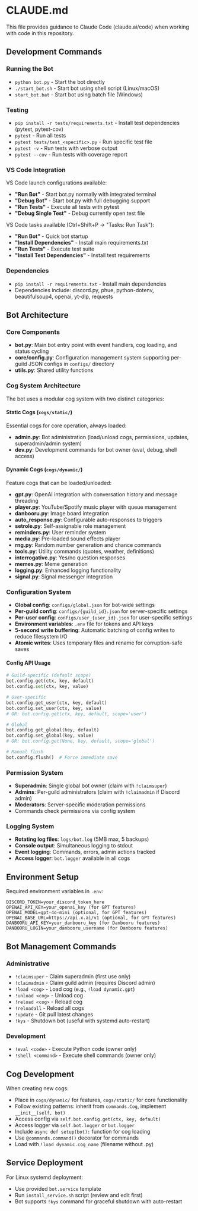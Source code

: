 # CLAUDE.md

This file provides guidance to Claude Code (claude.ai/code) when working with code in this repository.

## Development Commands

### Running the Bot
- `python bot.py` - Start the bot directly
- `./start_bot.sh` - Start bot using shell script (Linux/macOS)
- `start_bot.bat` - Start bot using batch file (Windows)

### Testing
- `pip install -r tests/requirements.txt` - Install test dependencies (pytest, pytest-cov)
- `pytest` - Run all tests
- `pytest tests/test_<specific>.py` - Run specific test file
- `pytest -v` - Run tests with verbose output
- `pytest --cov` - Run tests with coverage report

### VS Code Integration
VS Code launch configurations available:
- **"Run Bot"** - Start bot.py normally with integrated terminal
- **"Debug Bot"** - Start bot.py with full debugging support
- **"Run Tests"** - Execute all tests with pytest
- **"Debug Single Test"** - Debug currently open test file

VS Code tasks available (Ctrl+Shift+P → "Tasks: Run Task"):
- **"Run Bot"** - Quick bot startup
- **"Install Dependencies"** - Install main requirements.txt
- **"Run Tests"** - Execute test suite
- **"Install Test Dependencies"** - Install test requirements

### Dependencies
- `pip install -r requirements.txt` - Install main dependencies
- Dependencies include: discord.py, phue, python-dotenv, beautifulsoup4, openai, yt-dlp, requests

## Bot Architecture

### Core Components
- **bot.py**: Main bot entry point with event handlers, cog loading, and status cycling
- **core/config.py**: Configuration management system supporting per-guild JSON configs in `configs/` directory
- **utils.py**: Shared utility functions

### Cog System Architecture
The bot uses a modular cog system with two distinct categories:

#### Static Cogs (`cogs/static/`)
Essential cogs for core operation, always loaded:
- **admin.py**: Bot administration (load/unload cogs, permissions, updates, superadmin/admin system)
- **dev.py**: Development commands for bot owner (eval, debug, shell access)

#### Dynamic Cogs (`cogs/dynamic/`)
Feature cogs that can be loaded/unloaded:
- **gpt.py**: OpenAI integration with conversation history and message threading
- **player.py**: YouTube/Spotify music player with queue management
- **danbooru.py**: Image board integration
- **auto_response.py**: Configurable auto-responses to triggers
- **setrole.py**: Self-assignable role management
- **reminders.py**: User reminder system
- **media.py**: Pre-loaded sound effects player
- **rng.py**: Random number generation and chance commands
- **tools.py**: Utility commands (quotes, weather, definitions)
- **interrogative.py**: Yes/no question responses
- **memes.py**: Meme generation
- **logging.py**: Enhanced logging functionality
- **signal.py**: Signal messenger integration

### Configuration System
- **Global config**: `configs/global.json` for bot-wide settings
- **Per-guild config**: `configs/{guild_id}.json` for server-specific settings  
- **Per-user config**: `configs/user_{user_id}.json` for user-specific settings
- **Environment variables**: `.env` file for tokens and API keys
- **5-second write buffering**: Automatic batching of config writes to reduce filesystem I/O
- **Atomic writes**: Uses temporary files and rename for corruption-safe saves

#### Config API Usage
```python
# Guild-specific (default scope)
bot.config.get(ctx, key, default)
bot.config.set(ctx, key, value)

# User-specific  
bot.config.get_user(ctx, key, default)
bot.config.set_user(ctx, key, value)
# OR: bot.config.get(ctx, key, default, scope='user')

# Global
bot.config.get_global(key, default)
bot.config.set_global(key, value)
# OR: bot.config.get(None, key, default, scope='global')

# Manual flush
bot.config.flush()  # Force immediate save
```

### Permission System
- **Superadmin**: Single global bot owner (claim with `!claimsuper`)
- **Admins**: Per-guild administrators (claim with `!claimadmin` if Discord admin)
- **Moderators**: Server-specific moderation permissions
- Commands check permissions via config system

### Logging System
- **Rotating log files**: `logs/bot.log` (5MB max, 5 backups)
- **Console output**: Simultaneous logging to stdout
- **Event logging**: Commands, errors, admin actions tracked
- **Access logger**: `bot.logger` available in all cogs

## Environment Setup

Required environment variables in `.env`:
```
DISCORD_TOKEN=your_discord_token_here
OPENAI_API_KEY=your_openai_key (for GPT features)
OPENAI_MODEL=gpt-4o-mini (optional, for GPT features)
OPENAI_BASE_URL=https://api.x.ai/v1 (optional, for GPT features)
DANBOORU_API_KEY=your_danbooru_key (for Danbooru features)
DANBOORU_LOGIN=your_danbooru_username (for Danbooru features)
```

## Bot Management Commands

### Administrative
- `!claimsuper` - Claim superadmin (first use only)
- `!claimadmin` - Claim guild admin (requires Discord admin)
- `!load <cog>` - Load cog (e.g., `!load dynamic.gpt`)
- `!unload <cog>` - Unload cog
- `!reload <cog>` - Reload cog
- `!reloadall` - Reload all cogs
- `!update` - Git pull latest changes
- `!kys` - Shutdown bot (useful with systemd auto-restart)

### Development
- `!eval <code>` - Execute Python code (owner only)
- `!shell <command>` - Execute shell commands (owner only)

## Cog Development

When creating new cogs:
- Place in `cogs/dynamic/` for features, `cogs/static/` for core functionality
- Follow existing patterns: inherit from `commands.Cog`, implement `__init__(self, bot)`
- Access config via `self.bot.config.get(ctx, key, default)`
- Access logger via `self.bot.logger` or `bot.logger`
- Include `async def setup(bot):` function for cog loading
- Use `@commands.command()` decorator for commands
- Load with `!load dynamic.cog_name` (filename without .py)

## Service Deployment

For Linux systemd deployment:
- Use provided `bot.service` template
- Run `install_service.sh` script (review and edit first)
- Bot supports `!kys` command for graceful shutdown with auto-restart